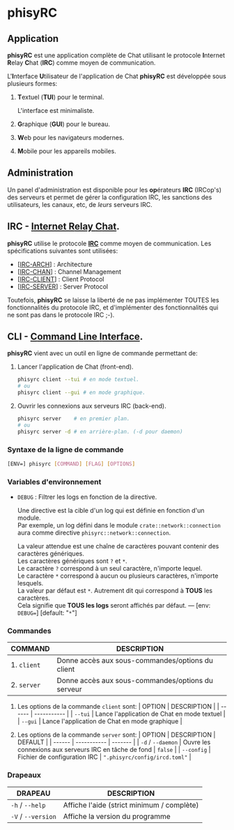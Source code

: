 # phisyRC

## Application

**phisyRC** est une application complète de Chat utilisant le protocole
**I**nternet **R**elay **C**hat (**IRC**) comme moyen de communication.

L'**I**nterface **U**tilisateur de l'application de Chat **phisyRC** est
développée sous plusieurs formes:

1. **T**extuel (**TUI**) pour le terminal.

	L'interface est minimaliste.

2. **G**raphique (**GUI**) pour le bureau.

3. **W**eb pour les navigateurs modernes.

4. **M**obile pour les appareils mobiles.

## Administration

Un panel d'administration est disponible pour les **op**érateurs **IRC**
(IRCop's) des serveurs et permet de gérer la configuration IRC, les sanctions
des utilisateurs, les canaux, etc, de _leurs_ serveurs IRC.

## IRC - [**I**nternet **R**elay **C**hat](./irc/README.md).

**phisyRC** utilise le protocole [**IRC**](https://datatracker.ietf.org/doc/html/rfc1459)
comme moyen de communication. Les spécifications suivantes sont utilisées:

-   [[IRC-ARCH](https://datatracker.ietf.org/doc/html/rfc2810)] : Architecture
-   [[IRC-CHAN](https://datatracker.ietf.org/doc/html/rfc2811)] : Channel Management
-   [[IRC-CLIENT](https://datatracker.ietf.org/doc/html/rfc2812)] : Client Protocol
-   [[IRC-SERVER](https://datatracker.ietf.org/doc/html/rfc2813)] : Server Protocol

Toutefois, **phisyRC** se laisse la liberté de ne pas implémenter TOUTES les
fonctionnalités du protocole IRC, et d'implémenter des fonctionnalités
qui ne sont pas dans le protocole IRC ;-).

## CLI - [**C**ommand **L**ine **I**nterface](./cli/README.md).

**phisyRC** vient avec un outil en ligne de commande permettant de:

1. Lancer l'application de Chat (front-end).

    ```sh
    phisyrc client --tui # en mode textuel.
    # ou
    phisyrc client --gui # en mode graphique.
    ```

2. Ouvrir les connexions aux serveurs IRC (back-end).
    ```sh
    phisyrc server    # en premier plan.
    # ou
    phisyrc server -d # en arrière-plan. (-d pour daemon)
    ```

### Syntaxe de la ligne de commande

```sh
[ENV=] phisyrc [COMMAND] [FLAG] [OPTIONS]
```

### Variables d'environnement

-   `DEBUG` : Filtrer les logs en fonction de la directive.

    Une directive est la cible d'un log qui est définie en fonction d'un
    module.\
    Par exemple, un log défini dans le module `crate::network::connection` aura
    comme directive `phisyrc::network::connection`.

    La valeur attendue est une chaîne de caractères pouvant contenir des
    caractères génériques.\
    Les caractères génériques sont `?` et `*`.\
    Le caractère `?` correspond à un seul caractère, n'importe lequel.\
    Le caractère `*` correspond à aucun ou plusieurs caractères,
    n'importe lesquels.\
    La valeur par défaut est `*`. Autrement dit qui correspond à **TOUS** les caractères.\
    Cela signifie que **TOUS les logs** seront affichés par défaut. —
    [env: `DEBUG=`] [default: "`*`"]

### Commandes

| COMMAND     | DESCRIPTION                                       |
| ----------- | ------------------------------------------------- |
| 1. `client` | Donne accès aux sous-commandes/options du client  |
| 2. `server` | Donne accès aux sous-commandes/options du serveur |

1. Les options de la commande `client` sont:
   | OPTION | DESCRIPTION |
   | ------ | ----------- |
   | `--tui` | Lance l'application de Chat en mode textuel |
   | `--gui` | Lance l'application de Chat en mode graphique |

2. Les options de la commande `server` sont:
   | OPTION | DESCRIPTION | DEFAULT |
   | ------ | ----------- | ------- |
   | `-d` / `--daemon` | Ouvre les connexions aux serveurs IRC en tâche de fond | `false` |
   | `--config` | Fichier de configuration IRC | `".phisyrc/config/ircd.toml"` |

### Drapeaux

| DRAPEAU            | DESCRIPTION                                |
| ------------------ | ------------------------------------------ |
| `-h` / `--help`    | Affiche l'aide (strict minimum / complète) |
| `-V` / `--version` | Affiche la version du programme            |
